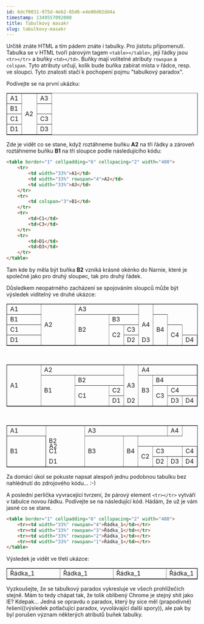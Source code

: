 ```yaml
---
id: 6dcf0031-975d-4eb2-85d6-e4e00d02dd4a
timestamp: 1349557092000
title: Tabulkový masakr
slug: tabulkovy-masakr
---
```

Určitě znáte HTML a tím pádem znáte i tabulky. Pro jistotu připomenutí.
Tabulka se v HTML tvoří párovým tagem <code>&lt;table&gt;&lt;/table&gt;</code>, její řádky jsou <code>&lt;tr&gt;&lt;/tr&gt;</code> a buňky <code>&lt;td&gt;&lt;/td&gt;</code>. Buňky mají volitelné atributy <code>rowspan</code> a <code>colspan</code>. Tyto atributy určují, kolik bude buňka zabírat místa v řádce, resp. ve sloupci. Tyto znalosti stačí k pochopení pojmu "tabulkový paradox".

Podívejte se na první ukázku:

<table border="1" cellpadding="6" cellspacing="2" width="400">
	<tr>
		<td width="33%">A1</td>
		<td width="33%" rowspan="4">A2</td>
		<td width="33%">A3</td>
	</tr>
	<tr>
		<td colspan="3">B1</td>
	</tr>
	<tr>
		<td>C1</td>
		<td>C3</td>
	</tr>
	<tr>
		<td>D1</td>
		<td>D3</td>
	</tr>
</table>

Zde je vidět co se stane, když roztáhneme buňku **A2** na tři řádky a zároveň roztáhneme buňku **B1** na tři sloupce podle následujícího kódu:
```html
<table border="1" cellpadding="6" cellspacing="2" width="400">
	<tr>
		<td width="33%">A1</td>
		<td width="33%" rowspan="4">A2</td>
		<td width="33%">A3</td>
	</tr>
	<tr>
		<td colspan="3">B1</td>
	</tr>
	<tr>
		<td>C1</td>
		<td>C3</td>
	</tr>
	<tr>
		<td>D1</td>
		<td>D3</td>
	</tr>
</table>
```
Tam kde by měla být buňka **B2** vzniká krásné okénko do Narnie, které je společné jako pro druhý sloupec, tak pro druhý řádek.

Důsledkem neopatrného zacházení se spojováním sloupců může být výsledek viditelný ve druhé ukázce:

<table border="1" cellpadding="6" cellspacing="2" width="400">
	<tr>
		<td width="33%" colspan="4">A1</td>
		<td width="33%" rowspan="4">A2</td>
		<td width="33%" colspan="4">A3</td>
		<td width="33%" rowspan="4">A4</td>
	</tr>
	<tr>
		<td width="33%" colspan="4">B1</td>
		<td width="33%" rowspan="4">B2</td>
		<td width="33%" colspan="4">B3</td>
		<td width="33%" rowspan="4">B4</td>
	</tr>
	<tr>
		<td width="33%" colspan="4">C1</td>
		<td width="33%" rowspan="4">C2</td>
		<td width="33%" colspan="4">C3</td>
		<td width="33%" rowspan="4">C4</td>
	</tr>
	<tr>
		<td width="33%" colspan="4">D1</td>
		<td width="33%" rowspan="4">D2</td>
		<td width="33%" colspan="4">D3</td>
		<td width="33%" rowspan="4">D4</td>
	</tr>
</table>

<br />

<table border="1" cellpadding="6" cellspacing="2" width="400">
	<tr>
		<td width="33%" rowspan="4">A1</td>
		<td width="33%" colspan="4">A2</td>
		<td width="33%" rowspan="4">A3</td>
		<td width="33%" colspan="4">A4</td>
	</tr>
	<tr>
		<td width="33%" rowspan="4">B1</td>
		<td width="33%" colspan="4">B2</td>
		<td width="33%" rowspan="4">B3</td>
		<td width="33%" colspan="4">B4</td>
	</tr>
	<tr>
		<td width="33%" rowspan="4">C1</td>
		<td width="33%" colspan="4">C2</td>
		<td width="33%" rowspan="4">C3</td>
		<td width="33%" colspan="4">C4</td>
	</tr>
	<tr>
		<td width="33%" rowspan="4">D1</td>
		<td width="33%" colspan="4">D2</td>
		<td width="33%" rowspan="4">D3</td>
		<td width="33%" colspan="4">D4</td>
	</tr>
</table>

<br />

<table border="1" cellpadding="6" cellspacing="2" width="400">
	<tr>
		<td width="33%" colspan="4">A1</td>
		<td width="33%" rowspan="4">A2</td>
		<td width="33%" colspan="4">A3</td>
		<td width="33%" colspan="4">A4</td>
	</tr>
	<tr>
		<td width="33%" rowspan="4">B1</td>
		<td width="33%" colspan="4">B2</td>
		<td width="33%" rowspan="4">B3</td>
		<td width="33%" rowspan="4">B4</td>
	</tr>
	<tr>
		<td width="33%" colspan="4">C1</td>
		<td width="33%" rowspan="4">C2</td>
		<td width="33%" colspan="4">C3</td>
		<td width="33%" colspan="4">C4</td>
	</tr>
	<tr>
		<td width="33%" colspan="4">D1</td>
		<td width="33%" rowspan="4">D2</td>
		<td width="33%" colspan="4">D3</td>
		<td width="33%" colspan="4">D4</td>
	</tr>
</table>

Za domácí úkol se pokuste napsat alespoň jednu podobnou tabulku bez nahlédnutí do zdrojového kódu... :-)

A poslední perlička vyvracející tvrzení, že párový element <code>&lt;tr&gt;&lt;/tr&gt;</code> vytváří v tabulce novou řádku. Podívejte se na následující kód. Hádám, že už je vám jasné co se stane.
```html
<table border="1" cellpadding="6" cellspacing="2" width="400">
	<tr><td width="33%" rowspan="4">Řádka_1</td></tr>
	<tr><td width="33%" rowspan="3">Řádka_1</td></tr>
	<tr><td width="33%" rowspan="2">Řádka_1</td></tr>
	<tr><td width="33%" rowspan="1">Řádka_1</td></tr>
</table>
```
Výsledek je vidět ve třetí ukázce:

<table border="1" cellpadding="6" cellspacing="2" width="400">
	<tr><td width="33%" rowspan="4">Řádka_1</td></tr>
	<tr><td width="33%" rowspan="3">Řádka_1</td></tr>
	<tr><td width="33%" rowspan="2">Řádka_1</td></tr>
	<tr><td width="33%" rowspan="1">Řádka_1</td></tr>
</table>

Vyzkoušejte, že se tabulkový paradox vykresluje ve všech prohlížečích stejně. Mám to tedy chápat tak, že tolik oblíbený Chrome je stejný shit jako IE? Kdepak... Jedná se opravdu o paradox, který by sice měl (prapodivné) řešení((výsledek potlačující paradox, vyvolávající další spory)), ale pak by byl porušen význam některých atributů buňek tabulky.